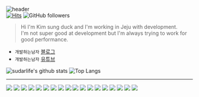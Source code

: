 ![header](https://capsule-render.vercel.app/api?type=waving&color=auto&height=100&&fontAlignY=40&descAlign=60&descAlignY=57)  
[![Hits](https://hits.seeyoufarm.com/api/count/incr/badge.svg?url=https%3A%2F%2Fgithub.com%2Fsudar-life%2Fhit-counter&count_bg=%2379C83D&title_bg=%23555555&icon=&icon_color=%23E7E7E7&title=hits&edge_flat=false)](https://hits.seeyoufarm.com) ![GitHub followers](https://img.shields.io/github/followers/sudar-life)

> Hi I'm Kim sung duck and I'm working in Jeju with development.  
> I'm not super good at development but I'm always trying to work for good performance.

 - `개발하는남자` <a href="https://sudarlife.tistory.com/">블로그</a> 
 - `개발하는남자` <a href="https://www.youtube.com/channel/UCbMGBIayK26L4VaFrs5jyBw">유튜브</a> 

![sudarlife's github stats](https://github-readme-stats.vercel.app/api?username=sudar-life&count_private=true&show_icons=true&theme=Gradient) ![Top Langs](https://github-readme-stats.vercel.app/api/top-langs/?username=sudar-life&layout=compact)
* * *

<img src="https://img.shields.io/badge/Flutter-3766AB?style=flat-square&logo=Flutter&logoColor=white"/> <img src="https://img.shields.io/badge/Dart-3766AB?style=flat-square&logo=Dart&logoColor=white"/> 
<img src="https://img.shields.io/badge/Vue-3766AB?style=flat-square&logo=Vue.js&logoColor=white"/> 
<img src="https://img.shields.io/badge/node.js-3766AB?style=flat-square&logo=Node.js&logoColor=white"/> 
<img src="https://img.shields.io/badge/Docker-3766AB?style=flat-square&logo=Docker&logoColor=white"/>
<img src="https://img.shields.io/badge/JavaScript-3766AB?style=flat-square&logo=JavaScript&logoColor=white"/>
<img src="https://img.shields.io/badge/HTML5-3766AB?style=flat-square&logo=HTML5&logoColor=white"/>
<img src="https://img.shields.io/badge/CSS-3766AB?style=flat-square&logo=CSS%20Wizardry&logoColor=white"/>
<img src="https://img.shields.io/badge/Git-3766AB?style=flat-square&logo=Git&logoColor=white"/>
<img src="https://img.shields.io/badge/Ubuntu-3766AB?style=flat-square&logo=Ubuntu&logoColor=white"/>
<img src="https://img.shields.io/badge/MongoDB-3766AB?style=flat-square&logo=MongoDB&logoColor=white"/>
<img src="https://img.shields.io/badge/MariaDB-3766AB?style=flat-square&logo=MariaDB&logoColor=white"/>
<img src="https://img.shields.io/badge/Elasticsearch-3766AB?style=flat-square&logo=Elasticsearch&logoColor=white"/>
<img src="https://img.shields.io/badge/Java-3766AB?style=flat-square&logo=Java&logoColor=white"/> 
<img src="https://img.shields.io/badge/Spring-3766AB?style=flat-square&logo=Spring&logoColor=white"/>
<img src="https://img.shields.io/badge/Unity-3766AB?style=flat-square&logo=Unity&logoColor=white"/>
<img src="https://img.shields.io/badge/YouTube-3766AB?style=flat-square&logo=YouTube&logoColor=white"/>
<img src="https://img.shields.io/badge/TensorFlow-3766AB?style=flat-square&logo=TensorFlow&logoColor=white"/> 
